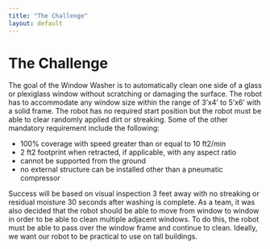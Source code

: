 ```yaml
---
title: "The Challenge"
layout: default
---
```


# The Challenge #

The goal of the Window Washer is to automatically clean one side of a glass or plexiglass window without scratching or 
damaging the surface. The robot has to accommodate any window size within the range of 3’x4’ to 5’x6’ with a solid frame. 
The robot has no required start position but the robot must be able to clear randomly applied dirt or streaking. Some of 
the other mandatory requirement include the following:

* 100% coverage with speed greater than or equal to 10 ft2/min
* 2 ft2 footprint when retracted, if applicable, with any aspect ratio
* cannot be supported from the ground
* no external structure can be installed other than a pneumatic compressor

Success will be based on visual inspection 3 feet away with no streaking or residual moisture 30 seconds after washing 
is complete. As a team, it was also decided that the robot should be able to move from window to window in order to be able 
to clean multiple adjacent windows.  To do this, the robot must be able to pass over the window frame and continue to clean. 
Ideally, we want our robot to be practical to use on tall buildings.
